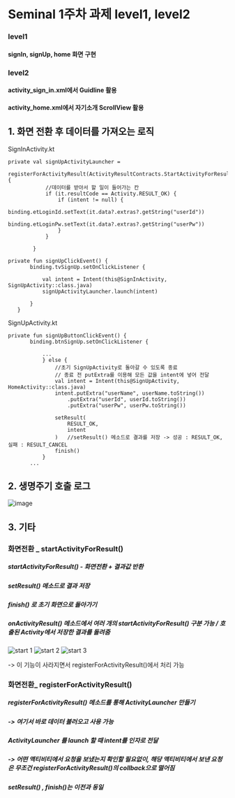 # Seminal 1주차 과제 level1, level2

### level1
 #### signIn, signUp, home 화면 구현
### level2
 #### activity_sign_in.xml에서 Guidline 활용
 #### activity_home.xml에서 자기소개 ScrollView 활용
 

## 1. 화면 전환 후 데이터를 가져오는 로직
SignInActivity.kt
```
private val signUpActivityLauncher =
        registerForActivityResult(ActivityResultContracts.StartActivityForResult()) {
            //데이터를 받아서 할 일이 들어가는 칸
            if (it.resultCode == Activity.RESULT_OK) {
                if (intent != null) {
                    binding.etLoginId.setText(it.data?.extras?.getString("userId"))
                    binding.etLoginPw.setText(it.data?.extras?.getString("userPw"))
                }
            }

        }
 ```
 ```
 private fun signUpClickEvent() {
        binding.tvSignUp.setOnClickListener {

            val intent = Intent(this@SignInActivity, SignUpActivity::class.java)
            signUpActivityLauncher.launch(intent)

        }
    }
 ```
 
SignUpActivity.kt
 ```
private fun signUpButtonClickEvent() {
        binding.btnSignUp.setOnClickListener {

            ...
            } else {
                //초기 SignUpActivity로 돌아갈 수 있도록 종료
                // 종료 전 putExtra를 이용해 모든 값을 intent에 넣어 전달
                val intent = Intent(this@SignUpActivity, HomeActivity::class.java)
                intent.putExtra("userName", userName.toString())
                    .putExtra("userId", userId.toString())
                    .putExtra("userPw", userPw.toString())

                setResult(
                    RESULT_OK,
                    intent
                )   //setResult() 메소드로 결과를 저장 -> 성공 : RESULT_OK, 실패 : RESULT_CANCEL
                finish()
            }
        ...
 ```


## 2. 생명주기 호출 로그
![image](https://user-images.githubusercontent.com/53166299/114308901-58712180-9b20-11eb-90b7-9a7bed4971a0.png)




## 3. 기타
### 화면전환 _ startActivityForResult()
##### startActivityForResult() - 화면전환 + 결과값 반환
##### setResult() 메소드로 결과 저장
##### finish() 로 초기 화면으로 돌아가기
##### onActivityResult() 메소드에서 여러 개의 startActivityForResult() 구분 가능 / 호출된 Activity에서 저장한 결과를 돌려줌
![start 1](https://user-images.githubusercontent.com/53166299/114663747-c0e51c00-9d35-11eb-96c3-a42116302ac1.png)
![start 2](https://user-images.githubusercontent.com/53166299/114663755-c3e00c80-9d35-11eb-9b3a-4eec441872b6.png)
![start 3](https://user-images.githubusercontent.com/53166299/114663764-c6426680-9d35-11eb-9983-0f7af93c3de7.png)



-> 이 기능이 사라지면서 registerForActivityResult()에서 처리 가능

### 화면전환_ registerForActivityResult()
##### registerForActivityResult() 메소드를 통해 ActivityLauncher 만들기
##### -> 여기서 바로 데이터 불러오고 사용 가능
##### ActivityLauncher 를 launch 할 때 intent를 인자로 전달
##### -> 어떤 액티비티에서 요청을 보냈는지 확인할 필요없이, 해당 액티비티에서 보낸 요청은 무조건 registerForActivityResult()의 collback으로 떨어짐
##### setResult() , finish()는 이전과 동일
 
